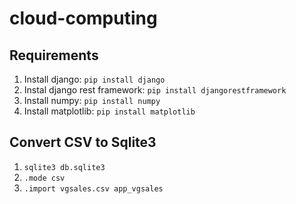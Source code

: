 # cloud-computing

## Requirements
1. Install django:
    `pip install django`
2. Instal django rest framework:
    `pip install djangorestframework`
3. Install numpy:
    `pip install numpy`
4. Install matplotlib:
    `pip install matplotlib`

## Convert CSV to Sqlite3
1. `sqlite3 db.sqlite3`
2. `.mode csv`
3. `.import vgsales.csv app_vgsales`
